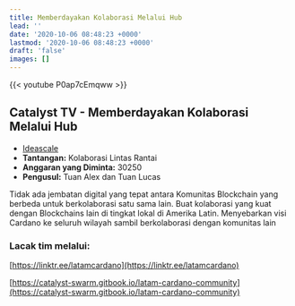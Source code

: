 ```yaml
---
title: Memberdayakan Kolaborasi Melalui Hub
lead: ''
date: '2020-10-06 08:48:23 +0000'
lastmod: '2020-10-06 08:48:23 +0000'
draft: 'false'
images: []
---
```


{{&lt;  youtube P0ap7cEmqww &gt;}}

## Catalyst TV - Memberdayakan Kolaborasi Melalui Hub

- [Ideascale](https://cardano.ideascale.com/c/idea/421804)
- **Tantangan:** Kolaborasi Lintas Rantai
- **Anggaran yang Diminta:** 30250
- **Pengusul:** Tuan Alex dan Tuan Lucas

Tidak ada jembatan digital yang tepat antara Komunitas Blockchain yang berbeda untuk berkolaborasi satu sama lain. Buat kolaborasi yang kuat dengan Blockchains lain di tingkat lokal di Amerika Latin. Menyebarkan visi Cardano ke seluruh wilayah sambil berkolaborasi dengan komunitas lain

### Lacak tim melalui:

[https://linktr.ee/latamcardano](https://linktr.ee/latamcardano)

[https://catalyst-swarm.gitbook.io/latam-cardano-community](https://catalyst-swarm.gitbook.io/latam-cardano-community)
